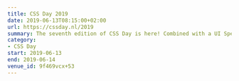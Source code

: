 ```yaml
---
title: CSS Day 2019
date: 2019-06-13T08:15:00+02:00
url: https://cssday.nl/2019
summary: The seventh edition of CSS Day is here! Combined with a UI Special on Thursday, it promises to be even more fun than the sixth edition!
category:
- CSS Day
start: 2019-06-13
end: 2019-06-14
venue_id: 9f469vcx+53
---
```

